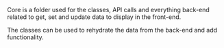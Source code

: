 Core is a folder used for the classes, API calls and everything back-end related to get, set and update data to display in the front-end.

The classes can be used to rehydrate the data from the back-end and add functionality.

